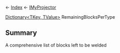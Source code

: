 ← [Index](Api-Index) ← [IMyProjector](Sandbox.ModAPI.Ingame.IMyProjector)

[Dictionary<TKey, TValue>](System.Collections.Generic.Dictionary`2) RemainingBlocksPerType

## Summary

A comprehensive list of blocks left to be welded

